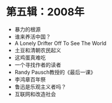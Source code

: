 # 第五辑：2008年

- 暴力的根源
- 谁来养活中国？
- A Lonely Drifter Off To See The World
- 土豆和清朝农民起义
- 这鸡蛋真难吃
- 一个寻找作者的读者
- Randy Pausch教授的《最后一课》
- 李鸿章百年祭
- 鲁迅是乐观主义者吗？
- 互联网和改造社会
